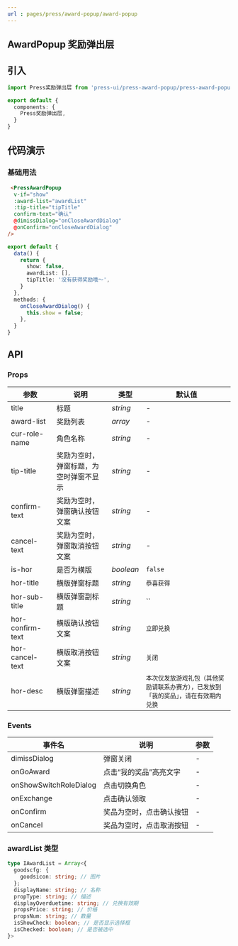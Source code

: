 ```yaml
---
url : pages/press/award-popup/award-popup
---
```


## AwardPopup 奖励弹出层


## 引入

```ts
import Press奖励弹出层 from 'press-ui/press-award-popup/press-award-popup';

export default {
  components: {
    Press奖励弹出层,
  }
}
```

## 代码演示

### 基础用法

```html
 <PressAwardPopup
  v-if="show"
  :award-list="awardList"
  :tip-title="tipTitle"
  confirm-text="确认"
  @dimissDialog="onCloseAwardDialog"
  @onConfirm="onCloseAwardDialog"
/>
```

```ts
export default {
  data() {
    return {
      show: false,
      awardList: [],
      tipTitle: '没有获得奖励哦～',
    }
  },
  methods: {
    onCloseAwardDialog() {
      this.show = false;
    },
  }
}
```

## API

### Props

| 参数             | 说明                                   | 类型      | 默认值                                                                               |
| ---------------- | -------------------------------------- | --------- | ------------------------------------------------------------------------------------ |
| title            | 标题                                   | _string_  | -                                                                                    |
| award-list       | 奖励列表                               | _array_   | -                                                                                    |
| cur-role-name    | 角色名称                               | _string_  | -                                                                                    |
| tip-title        | 奖励为空时，弹窗标题，为空时弹窗不显示 | _string_  | -                                                                                    |
| confirm-text     | 奖励为空时，弹窗确认按钮文案           | _string_  | -                                                                                    |
| cancel-text      | 奖励为空时，弹窗取消按钮文案           | _string_  | -                                                                                    |
| is-hor           | 是否为横版                             | _boolean_ | `false`                                                                              |
| hor-title        | 横版弹窗标题                           | _string_  | `恭喜获得`                                                                           |
| hor-sub-title    | 横版弹窗副标题                         | _string_  | ``                                                                                   |
| hor-confirm-text | 横版确认按钮文案                       | _string_  | `立即兑换`                                                                           |
| hor-cancel-text  | 横版取消按钮文案                       | _string_  | `关闭`                                                                               |
| hor-desc         | 横版弹窗描述                           | _string_  | `本次仅发放游戏礼包（其他奖励请联系办赛方），已发放到「我的奖品」，请在有效期内兑换` |



### Events

| 事件名                 | 说明                     | 参数 |
| ---------------------- | ------------------------ | ---- |
| dimissDialog           | 弹窗关闭                 | -    |
| onGoAward              | 点击“我的奖品”高亮文字   | -    |
| onShowSwitchRoleDialog | 点击切换角色             | -    |
| onExchange             | 点击确认领取             | -    |
| onConfirm              | 奖品为空时，点击确认按钮 | -    |
| onCancel               | 奖品为空时，点击取消按钮 | -    |


### awardList 类型

```ts
type IAwardList = Array<{
  goodscfg: {
    goodsicon: string; // 图片
  };
  displayName: string; // 名称
  propType: string; // 描述
  displayOverduetime: string; // 兑换有效期
  propsPrice: string; // 价格
  propsNum: string; // 数量
  isShowCheck: boolean; // 是否显示选择框
  isChecked: boolean; // 是否被选中
}>
```
